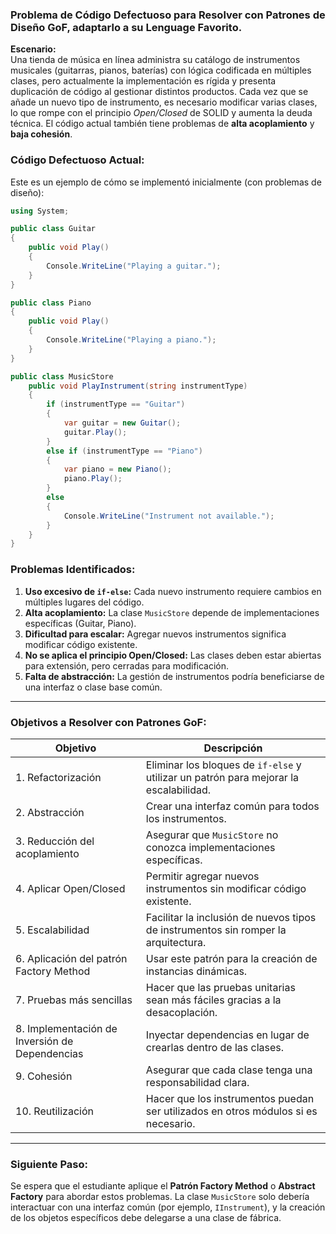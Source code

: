 

### Problema de Código Defectuoso para Resolver con Patrones de Diseño GoF, adaptarlo a su Lenguage Favorito.

**Escenario:**  
Una tienda de música en línea administra su catálogo de instrumentos musicales (guitarras, pianos, baterías) con lógica codificada en múltiples clases, pero actualmente la implementación es rígida y presenta duplicación de código al gestionar distintos productos. Cada vez que se añade un nuevo tipo de instrumento, es necesario modificar varias clases, lo que rompe con el principio *Open/Closed* de SOLID y aumenta la deuda técnica. El código actual también tiene problemas de **alta acoplamiento** y **baja cohesión**.

### Código Defectuoso Actual:
Este es un ejemplo de cómo se implementó inicialmente (con problemas de diseño):

```csharp
using System;

public class Guitar
{
    public void Play()
    {
        Console.WriteLine("Playing a guitar.");
    }
}

public class Piano
{
    public void Play()
    {
        Console.WriteLine("Playing a piano.");
    }
}

public class MusicStore
    public void PlayInstrument(string instrumentType)
    {
        if (instrumentType == "Guitar")
        {
            var guitar = new Guitar();
            guitar.Play();
        }
        else if (instrumentType == "Piano")
        {
            var piano = new Piano();
            piano.Play();
        }
        else
        {
            Console.WriteLine("Instrument not available.");
        }
    }
}
```

### Problemas Identificados:
1. **Uso excesivo de `if-else`:** Cada nuevo instrumento requiere cambios en múltiples lugares del código.
2. **Alta acoplamiento:** La clase `MusicStore` depende de implementaciones específicas (Guitar, Piano).
3. **Dificultad para escalar:** Agregar nuevos instrumentos significa modificar código existente.
4. **No se aplica el principio Open/Closed:** Las clases deben estar abiertas para extensión, pero cerradas para modificación.
5. **Falta de abstracción:** La gestión de instrumentos podría beneficiarse de una interfaz o clase base común.

---

### Objetivos a Resolver con Patrones GoF:

| **Objetivo** | **Descripción** |
|--------------|-----------------|
| 1. Refactorización | Eliminar los bloques de `if-else` y utilizar un patrón para mejorar la escalabilidad. |
| 2. Abstracción | Crear una interfaz común para todos los instrumentos. |
| 3. Reducción del acoplamiento | Asegurar que `MusicStore` no conozca implementaciones específicas. |
| 4. Aplicar Open/Closed | Permitir agregar nuevos instrumentos sin modificar código existente. |
| 5. Escalabilidad | Facilitar la inclusión de nuevos tipos de instrumentos sin romper la arquitectura. |
| 6. Aplicación del patrón Factory Method | Usar este patrón para la creación de instancias dinámicas. |
| 7. Pruebas más sencillas | Hacer que las pruebas unitarias sean más fáciles gracias a la desacoplación. |
| 8. Implementación de Inversión de Dependencias | Inyectar dependencias en lugar de crearlas dentro de las clases. |
| 9. Cohesión | Asegurar que cada clase tenga una responsabilidad clara. |
| 10. Reutilización | Hacer que los instrumentos puedan ser utilizados en otros módulos si es necesario. |

---

### Siguiente Paso:
Se espera que el estudiante aplique el **Patrón Factory Method** o **Abstract Factory** para abordar estos problemas. La clase `MusicStore` solo debería interactuar con una interfaz común (por ejemplo, `IInstrument`), y la creación de los objetos específicos debe delegarse a una clase de fábrica.

